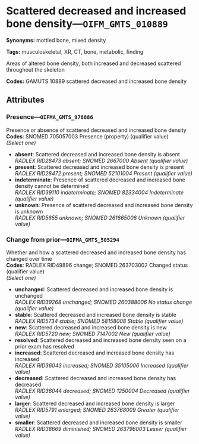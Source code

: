 # Scattered decreased and increased bone density—`OIFM_GMTS_010889`

**Synonyms:** mottled bone, mixed density

**Tags:** musculoskeletal, XR, CT, bone, metabolic, finding

Areas of altered bone density, both increased and decreased scattered throughout the skeleton

**Codes:** GAMUTS 10889 scattered decreased and increased bone density

## Attributes

### Presence—`OIFMA_GMTS_978886`

Presence or absence of scattered decreased and increased bone density  
**Codes**: SNOMED 705057003 Presence (property) (qualifier value)  
*(Select one)*

- **absent**: Scattered decreased and increased bone density is absent  
_RADLEX RID28473 absent; SNOMED 2667000 Absent (qualifier value)_
- **present**: Scattered decreased and increased bone density is present  
_RADLEX RID28472 present; SNOMED 52101004 Present (qualifier value)_
- **indeterminate**: Presence of scattered decreased and increased bone density cannot be determined  
_RADLEX RID39110 indeterminate; SNOMED 82334004 Indeterminate (qualifier value)_
- **unknown**: Presence of scattered decreased and increased bone density is unknown  
_RADLEX RID5655 unknown; SNOMED 261665006 Unknown (qualifier value)_

### Change from prior—`OIFMA_GMTS_505294`

Whether and how a scattered decreased and increased bone density has changed over time  
**Codes**: RADLEX RID49896 change; SNOMED 263703002 Changed status (qualifier value)  
*(Select one)*

- **unchanged**: Scattered decreased and increased bone density is unchanged  
_RADLEX RID39268 unchanged; SNOMED 260388006 No status change (qualifier value)_
- **stable**: Scattered decreased and increased bone density is stable  
_RADLEX RID5734 stable; SNOMED 58158008 Stable (qualifier value)_
- **new**: Scattered decreased and increased bone density is new  
_RADLEX RID5720 new; SNOMED 7147002 New (qualifier value)_
- **resolved**: Scattered decreased and increased bone density seen on a prior exam has resolved  
- **increased**: Scattered decreased and increased bone density has increased  
_RADLEX RID36043 increased; SNOMED 35105006 Increased (qualifier value)_
- **decreased**: Scattered decreased and increased bone density has decreased  
_RADLEX RID36044 decreased; SNOMED 1250004 Decreased (qualifier value)_
- **larger**: Scattered decreased and increased bone density is larger  
_RADLEX RID5791 enlarged; SNOMED 263768009 Greater (qualifier value)_
- **smaller**: Scattered decreased and increased bone density is smaller  
_RADLEX RID38669 diminished; SNOMED 263796003 Lesser (qualifier value)_